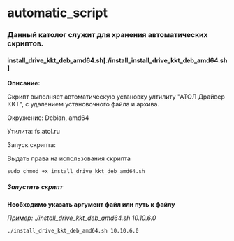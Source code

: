 # automatic_script

### Данный католог служит для хранения автоматических скриптов.

#### install_drive_kkt_deb_amd64.sh[./install_install_drive_kkt_deb_amd64.sh]

**Описание:**

Скрипт выполняет автоматическую установку ултилиту "АТОЛ Драйвер ККТ", с удалением установочного файла и архива.

Окружение: Debian, amd64

Утилита: fs.atol.ru

Запуск скрипта:

Выдать права на использования скрипта

`sudo chmod +x install_drive_kkt_deb_amd64.sh`

##### Запустить скрипт

**Необходимо указать аргумент файл или путь к файлу**

*Пример: ./install_drive_kkt_deb_amd64.sh 10.10.6.0*

`./install_drive_kkt_deb_amd64.sh 10.10.6.0`

